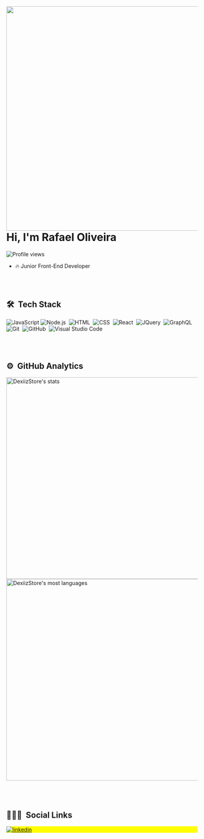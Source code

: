 <img align="right" height="590em" src="https://raw.githubusercontent.com/gist/DexiizStore/6bcbeb65ae40a2bcfa053ff07c9f3a9b/raw/f41bfeefdc137553b1481f4d02a15f739286307f/githubCard.svg"/>
<h1 align="left">Hi, I'm Rafael Oliveira</h1>
<p align="left"> <img src="https://komarev.com/ghpvc/?username=dexiizstore&color=blue&style=for-the-badge" alt="Profile views" /> </p>



- 🔥 Junior Front-End Developer

<br><br>

## 🛠 &nbsp;Tech Stack

![JavaScript](https://img.shields.io/badge/Javascript-312c06.svg?style=for-the-badge&logo=Javascript)
![Node.js](https://img.shields.io/badge/-Node.js-044b04?style=for-the-badge&logo=node.js)&nbsp;
![HTML](https://img.shields.io/badge/-HTML5-611c10?style=for-the-badge&logo=HTML5)&nbsp;
![CSS](https://img.shields.io/badge/-CSS3-0c2c44?style=for-the-badge&logo=CSS3&logoColor=1572B6)&nbsp;
![React](https://img.shields.io/badge/-React-2e5460?style=for-the-badge&logo=react)&nbsp;
![JQuery](https://img.shields.io/badge/-JQuery-606265?style=for-the-badge&logo=jquery)&nbsp;
![GraphQL](https://img.shields.io/badge/-GraphQL-606265?style=for-the-badge&logo=graphql)&nbsp;
![Git](https://img.shields.io/badge/-Git-5c2016?style=for-the-badge&logo=git)&nbsp;
![GitHub](https://img.shields.io/badge/-GitHub-606265?style=for-the-badge&logo=github)&nbsp;
![Visual Studio Code](https://img.shields.io/badge/-Visual%20Studio%20Code-023050?style=for-the-badge&logo=visual-studio-code&logoColor=007ACC)&nbsp;

<br><br>

## ⚙️ &nbsp;GitHub Analytics

<p align="left">
<img width="530em" src="https://github-readme-stats.vercel.app/api?username=dexiizstore&show_icons=true&theme=vision-friendly-dark" alt="DexiizStore's stats"/>
<img width="530em" src="https://github-readme-stats.vercel.app/api/top-langs/?username=dexiizstore&layout=compact&theme=vision-friendly-dark" alt="DexiizStore's most languages"/>
</p>

<br><br>

## 👨🏽‍🦲 &nbsp;Social Links

<p align="left" style="background:yellow">
<a href="https://linkedin.com/in/rafael-oliveirac" target="_blank">
  <img align="center" src="https://img.shields.io/badge/-Rafael%20Oliveira-05122A?style=for-the-badge&logo=linkedin" alt="linkedin"/>
</a>
</p>

<!--
**DexiizStore/DexiizStore** is a ✨ _special_ ✨ repository because its `README.md` (this file) appears on your GitHub profile.

Here are some ideas to get you started:

- 🔭 I’m currently working on ...
- 🌱 I’m currently learning ...
- 👯 I’m looking to collaborate on ...
- 🤔 I’m looking for help with ...
- 💬 Ask me about ...
- 📫 How to reach me: ...
- 😄 Pronouns: ...
- ⚡ Fun fact: ...
-->
